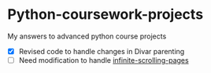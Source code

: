 # Python-coursework-projects
My answers to advanced python course projects

 - [x] Revised code to handle changes in Divar parenting [](https://github.com/jupihes/Python-coursework-projects/blob/main/revised_scraping)
 - [ ] Need modification to handle [infinite-scrolling-pages](https://www.accordbox.com/blog/how-crawl-infinite-scrolling-pages-using-python/)

